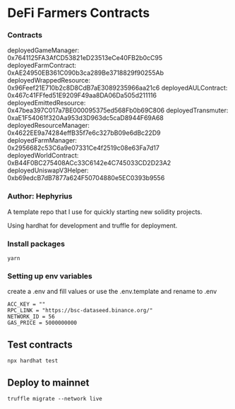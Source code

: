 # DeFi Farmers Contracts

### Contracts
deployedGameManager: 0x7641125FA3AfCD53821eD23513eCe40FB2b0cC95
deployedFarmContract: 0xAE24950EB361C090b3ca289Be3718829f90255Ab
deployedWrappedResource: 0x96Feef21E710b2c8D8CdB7aE3089235966aa21c6
deployedAULContract: 0x467c41FFfed51E9209F49aa8DA06Da505d211116
deployedEmittedResource: 0x47bea397C017a7BE000095375ed568Fb0b69C806
deployedTransmuter: 0xaE1F54061f320Aa953d3D963dc5caD8944F69A68
deployedResourceManager: 0x4622EE9a74284effB35f7e6c327bB09e6dBc22D9
deployedFarmManager: 0x2956682c53C6a9e07331Ce4f2519c08e63Fa7d17
deployedWorldContract: 0xB44F0BC275408ACc33C6142e4C745033CD2D23A2
deployedUniswapV3Helper: 0xb69edcB7dB7877a624F50704880e5EC0393b9556

### Author: Hephyrius

A template repo that I use for quickly starting new solidity projects.

Using hardhat for development and truffle for deployment.

### Install packages

```
yarn
```

### Setting up env variables

create a .env and fill values or use the .env.template and rename to .env

```
ACC_KEY = ""
RPC_LINK = "https://bsc-dataseed.binance.org/"
NETWORK_ID = 56
GAS_PRICE = 5000000000
```

## Test contracts

```
npx hardhat test
```

## Deploy to mainnet

```
truffle migrate --network live
```
